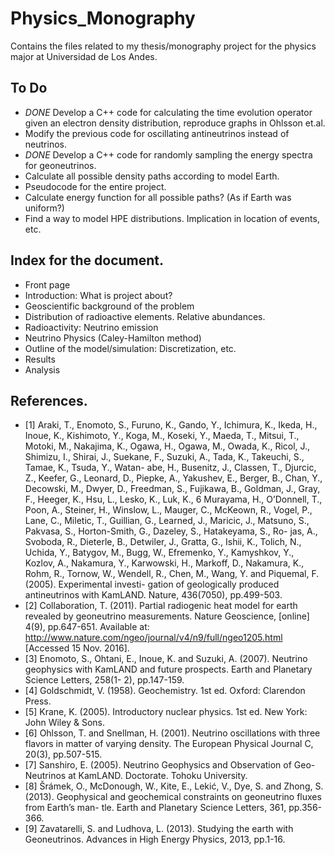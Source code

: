 # Physics_Monography
Contains the files related to my thesis/monography project for the physics major at Universidad de Los Andes.
## To Do
+ *DONE* Develop a C++ code for calculating the time evolution operator given an electron density distribution, reproduce graphs in Ohlsson et.al.
+ Modify the previous code for oscillating antineutrinos instead of neutrinos.
+ *DONE* Develop a C++ code for randomly sampling the energy spectra for geoneutrinos.
+ Calculate all possible density paths according to model Earth.
+ Pseudocode for the entire project.
 + Calculate energy function for all possible paths? (As if Earth was uniform?)
+ Find a way to model HPE distributions. Implication in location of events, etc.


 ## Index for the document.
 + Front page
 + Introduction: What is project about?
 + Geoscientific background of the problem
 + Distribution of radioactive elements. Relative abundances.
 + Radioactivity: Neutrino emission
 + Neutrino Physics (Caley-Hamilton method)
 + Outline of the model/simulation: Discretization, etc.
 + Results
 + Analysis



## References.
- [1] Araki, T., Enomoto, S., Furuno, K., Gando, Y., Ichimura, K., Ikeda, H., Inoue,
K., Kishimoto, Y., Koga, M., Koseki, Y., Maeda, T., Mitsui, T., Motoki, M.,
Nakajima, K., Ogawa, H., Ogawa, M., Owada, K., Ricol, J., Shimizu, I., Shirai,
J., Suekane, F., Suzuki, A., Tada, K., Takeuchi, S., Tamae, K., Tsuda, Y., Watan-
abe, H., Busenitz, J., Classen, T., Djurcic, Z., Keefer, G., Leonard, D., Piepke,
A., Yakushev, E., Berger, B., Chan, Y., Decowski, M., Dwyer, D., Freedman, S.,
Fujikawa, B., Goldman, J., Gray, F., Heeger, K., Hsu, L., Lesko, K., Luk, K.,
6
Murayama, H., O’Donnell, T., Poon, A., Steiner, H., Winslow, L., Mauger, C.,
McKeown, R., Vogel, P., Lane, C., Miletic, T., Guillian, G., Learned, J., Maricic,
J., Matsuno, S., Pakvasa, S., Horton-Smith, G., Dazeley, S., Hatakeyama, S., Ro-
jas, A., Svoboda, R., Dieterle, B., Detwiler, J., Gratta, G., Ishii, K., Tolich, N.,
Uchida, Y., Batygov, M., Bugg, W., Efremenko, Y., Kamyshkov, Y., Kozlov, A.,
Nakamura, Y., Karwowski, H., Markoff, D., Nakamura, K., Rohm, R., Tornow, W.,
Wendell, R., Chen, M., Wang, Y. and Piquemal, F. (2005). Experimental investi-
gation of geologically produced antineutrinos with KamLAND. Nature, 436(7050),
pp.499-503.
- [2] Collaboration, T. (2011). Partial radiogenic heat model for earth revealed by
geoneutrino measurements. Nature Geoscience, [online] 4(9), pp.647-651. Available
at: http://www.nature.com/ngeo/journal/v4/n9/full/ngeo1205.html [Accessed 15
Nov. 2016].
- [3] Enomoto, S., Ohtani, E., Inoue, K. and Suzuki, A. (2007). Neutrino geophysics
with KamLAND and future prospects. Earth and Planetary Science Letters, 258(1-
2), pp.147-159.
- [4] Goldschmidt, V. (1958). Geochemistry. 1st ed. Oxford: Clarendon Press.
- [5] Krane, K. (2005). Introductory nuclear physics. 1st ed. New York: John Wiley &
Sons.
- [6] Ohlsson, T. and Snellman, H. (2001). Neutrino oscillations with three flavors in
matter of varying density. The European Physical Journal C, 20(3), pp.507-515.
- [7] Sanshiro, E. (2005). Neutrino Geophysics and Observation of Geo-Neutrinos at
KamLAND. Doctorate. Tohoku University.
- [8] Šrámek, O., McDonough, W., Kite, E., Lekić, V., Dye, S. and Zhong, S. (2013).
Geophysical and geochemical constraints on geoneutrino fluxes from Earth’s man-
tle. Earth and Planetary Science Letters, 361, pp.356-366.
- [9] Zavatarelli, S. and Ludhova, L. (2013). Studying the earth with Geoneutrinos.
Advances in High Energy Physics, 2013, pp.1-16.
